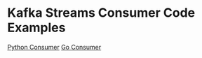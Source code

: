 # Kafka Streams Consumer Code Examples

[Python Consumer](/consumer.py)
[Go Consumer](/consumer.go)
